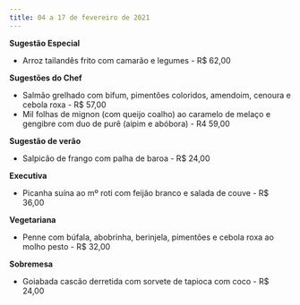 ```yaml
---
title: 04 a 17 de fevereiro de 2021
---
```

**Sugestão Especial** 

* Arroz tailandês frito com camarão e legumes - R$ 62,00

**Sugestões do Chef**

* Salmão grelhado com bifum, pimentões coloridos, amendoim, cenoura e cebola roxa - R$ 57,00
* Mil folhas de mignon (com queijo coalho) ao caramelo de melaço e gengibre com duo de purê (aipim e abóbora) - R4 59,00

**Sugestão de verão**

* Salpicão de frango com palha de baroa - R$ 24,00

**Executiva**

* Picanha suína ao mº roti com feijão branco e salada de couve - R$ 36,00

**Vegetariana**

* Penne com búfala, abobrinha, berinjela, pimentões e cebola roxa ao molho pesto - R$ 32,00

**Sobremesa**

* Goiabada cascão derretida com sorvete de tapioca com coco - R$ 24,00